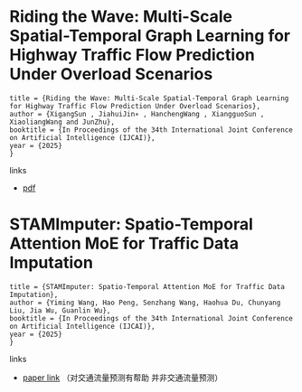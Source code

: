 # Riding the Wave: Multi-Scale Spatial-Temporal Graph Learning for Highway Traffic Flow Prediction Under Overload Scenarios
```
title = {Riding the Wave: Multi-Scale Spatial-Temporal Graph Learning for Highway Traffic Flow Prediction Under Overload Scenarios},
author = {XigangSun , JiahuiJin∗ , HanchengWang , XiangguoSun , XiaoliangWang and JunZhu},
booktitle = {In Proceedings of the 34th International Joint Conference on Artificial Intelligence (IJCAI)},
year = {2025}
}
```
links
- [pdf](https://docs.qq.com/pdf/DVEZOVHVtR2JYb2tT)


# STAMImputer: Spatio-Temporal Attention MoE for Traffic Data Imputation
```
title = {STAMImputer: Spatio-Temporal Attention MoE for Traffic Data Imputation},
author = {Yiming Wang, Hao Peng, Senzhang Wang, Haohua Du, Chunyang Liu, Jia Wu, Guanlin Wu},
booktitle = {In Proceedings of the 34th International Joint Conference on Artificial Intelligence (IJCAI)},
year = {2025}
}
```
links
- [paper link](https://arxiv.org/html/2506.08054v2)
（对交通流量预测有帮助 并非交通流量预测）
